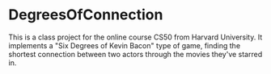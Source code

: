 # DegreesOfConnection
This is a class project for the online course CS50 from Harvard University. It implements a "Six Degrees of Kevin Bacon" type of game, finding the shortest connection between two actors through the movies they've starred in.
